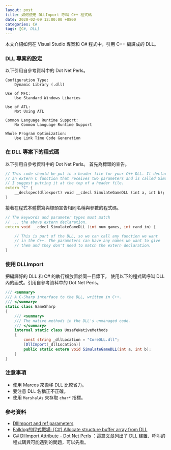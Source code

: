 ```yaml
---
layout: post
title: 如何使用 DLLImport 呼叫 C++ 程式碼
date: 2020-02-09 12:00:00 +0800
categories: C#
tags: [C#, DLL]
---
```


本文介紹如何在 Visual Studio 專案和 C# 程式中，引用 C++ 編譯成的 DLL。

### DLL 專案的設定

以下引用自參考資料中的 Dot Net Perls。

```
Configuration Type:
    Dynamic Library (.dll)

Use of MFC:
    Use Standard Windows Libaries

Use of ATL:
    Not Using ATL

Common Language Runtime Support:
    No Common Language Runtime Support

Whole Program Optimization:
    Use Link Time Code Generation
```

### 在 DLL 專案下的程式碼

以下引用自參考資料中的 Dot Net Perls。
首先為標頭的宣告。

``` cpp
// This code should be put in a header file for your C++ DLL. It declares
// an extern C function that receives two parameters and is called SimulateGameDLL.
// I suggest putting it at the top of a header file.
extern "C" {
    __declspec(dllexport) void __cdecl SimulateGameDLL (int a, int b);
}
```

接著在程式本體撰寫與標頭宣告相同名稱與參數的程式碼。

``` cpp
// The keywords and parameter types must match
// ... the above extern declaration.
extern void __cdecl SimulateGameDLL (int num_games, int rand_in) {

    // This is part of the DLL, so we can call any function we want
    // in the C++. The parameters can have any names we want to give
    // them and they don't need to match the extern declaration.
}
```

### 使用 DLLImport

把編譯好的 DLL 和 C# 的執行檔放置於同一目錄下。
使用以下的程式碼呼叫 DLL 內的函式。引用自參考資料中的 Dot Net Perls。

``` csharp
/// <summary>
/// A C-Sharp interface to the DLL, written in C++.
/// </summary>
static class GameSharp
{
    /// <summary>
    /// The native methods in the DLL's unmanaged code.
    /// </summary>
    internal static class UnsafeNativeMethods
    {
        const string _dllLocation = "CoreDLL.dll";
        [DllImport(_dllLocation)]
        public static extern void SimulateGameDLL(int a, int b);
    }
}
```

### 注意事項

- 使用 Marcos 來搬移 DLL 比較省力。
- 要注意 DLL 名稱正不正確。
- 使用 `MarshalAs` 來存取 `char*` 指標。

### 參考資料

- [DllImport and ref parameters](https://social.msdn.microsoft.com/Forums/vstudio/en-US/9b1c472b-7b0c-4ccc-a4fd-d64e23a82072/dllimport-and-ref-parameters?forum=csharpgeneral) 
- [Falldog的程式戰場: [C#] Allocate structure buffer array from DLL](http://falldog7.blogspot.com/2015/01/c-sharp-allocate-structure-buffer-array-dll.html)
- [C# DllImport Attribute - Dot Net Perls](https://www.dotnetperls.com/dllimport) ：這篇文章列出了 DLL 建置、呼叫的程式碼與可能遇到的問題，可以先看。
